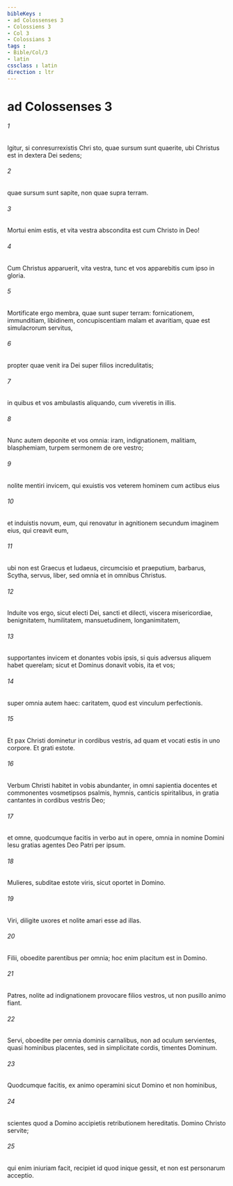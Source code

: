 ```yaml
---
bibleKeys : 
- ad Colossenses 3
- Colossiens 3
- Col 3
- Colossians 3
tags : 
- Bible/Col/3
- latin
cssclass : latin
direction : ltr
---
```


# ad Colossenses 3

###### 1
Igitur, si conresurrexistis Chri sto, quae sursum sunt quaerite, ubi Christus est in dextera Dei sedens; 
###### 2
quae sursum sunt sapite, non quae supra terram. 
###### 3
Mortui enim estis, et vita vestra abscondita est cum Christo in Deo! 
###### 4
Cum Christus apparuerit, vita vestra, tunc et vos apparebitis cum ipso in gloria.
###### 5
Mortificate ergo membra, quae sunt super terram: fornicationem, immunditiam, libidinem, concupiscentiam malam et avaritiam, quae est simulacrorum servitus, 
###### 6
propter quae venit ira Dei super filios incredulitatis; 
###### 7
in quibus et vos ambulastis aliquando, cum viveretis in illis. 
###### 8
Nunc autem deponite et vos omnia: iram, indignationem, malitiam, blasphemiam, turpem sermonem de ore vestro; 
###### 9
nolite mentiri invicem, qui exuistis vos veterem hominem cum actibus eius 
###### 10
et induistis novum, eum, qui renovatur in agnitionem secundum imaginem eius, qui creavit eum, 
###### 11
ubi non est Graecus et Iudaeus, circumcisio et praeputium, barbarus, Scytha, servus, liber, sed omnia et in omnibus Christus.
###### 12
Induite vos ergo, sicut electi Dei, sancti et dilecti, viscera misericordiae, benignitatem, humilitatem, mansuetudinem, longanimitatem, 
###### 13
supportantes invicem et donantes vobis ipsis, si quis adversus aliquem habet querelam; sicut et Dominus donavit vobis, ita et vos; 
###### 14
super omnia autem haec: caritatem, quod est vinculum perfectionis. 
###### 15
Et pax Christi dominetur in cordibus vestris, ad quam et vocati estis in uno corpore. Et grati estote.
###### 16
Verbum Christi habitet in vobis abundanter, in omni sapientia docentes et commonentes vosmetipsos psalmis, hymnis, canticis spiritalibus, in gratia cantantes in cordibus vestris Deo; 
###### 17
et omne, quodcumque facitis in verbo aut in opere, omnia in nomine Domini Iesu gratias agentes Deo Patri per ipsum.
###### 18
Mulieres, subditae estote viris, sicut oportet in Domino. 
###### 19
Viri, diligite uxores et nolite amari esse ad illas. 
###### 20
Filii, oboedite parentibus per omnia; hoc enim placitum est in Domino. 
###### 21
Patres, nolite ad indignationem provocare filios vestros, ut non pusillo animo fiant. 
###### 22
Servi, oboedite per omnia dominis carnalibus, non ad oculum servientes, quasi hominibus placentes, sed in simplicitate cordis, timentes Dominum. 
###### 23
Quodcumque facitis, ex animo operamini sicut Domino et non hominibus, 
###### 24
scientes quod a Domino accipietis retributionem hereditatis. Domino Christo servite; 
###### 25
qui enim iniuriam facit, recipiet id quod inique gessit, et non est personarum acceptio.

